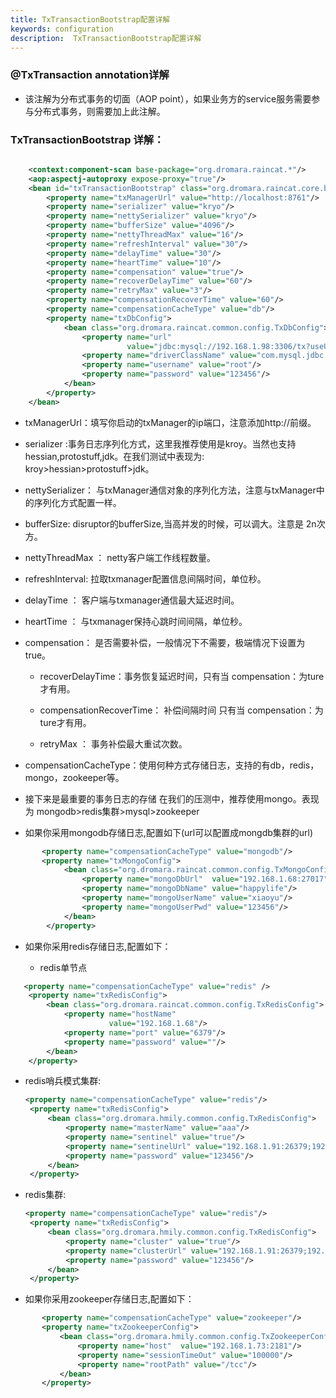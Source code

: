 ```yaml
---
title: TxTransactionBootstrap配置详解
keywords: configuration
description:  TxTransactionBootstrap配置详解
---
```





###  @TxTransaction annotation详解

*   该注解为分布式事务的切面（AOP point），如果业务方的service服务需要参与分布式事务，则需要加上此注解。


###  TxTransactionBootstrap 详解：

```xml

    <context:component-scan base-package="org.dromara.raincat.*"/>
    <aop:aspectj-autoproxy expose-proxy="true"/>
    <bean id="txTransactionBootstrap" class="org.dromara.raincat.core.bootstrap.TxTransactionBootstrap">
        <property name="txManagerUrl" value="http://localhost:8761"/>
        <property name="serializer" value="kryo"/>
        <property name="nettySerializer" value="kryo"/>
        <property name="bufferSize" value="4096"/>
        <property name="nettyThreadMax" value="16"/>
        <property name="refreshInterval" value="30"/>
        <property name="delayTime" value="30"/>
        <property name="heartTime" value="10"/>
        <property name="compensation" value="true"/>
        <property name="recoverDelayTime" value="60"/>
        <property name="retryMax" value="3"/>
        <property name="compensationRecoverTime" value="60"/>
        <property name="compensationCacheType" value="db"/>
        <property name="txDbConfig">
            <bean class="org.dromara.raincat.common.config.TxDbConfig">
                <property name="url"
                          value="jdbc:mysql://192.168.1.98:3306/tx?useUnicode=true&amp;characterEncoding=utf8"/>
                <property name="driverClassName" value="com.mysql.jdbc.Driver"/>
                <property name="username" value="root"/>
                <property name="password" value="123456"/>
            </bean>
        </property>
    </bean>
  ```  

* txManagerUrl：填写你启动的txManager的ip端口，注意添加http://前缀。

* serializer :事务日志序列化方式，这里我推荐使用是kroy。当然也支持hessian,protostuff,jdk。在我们测试中表现为: 
               kroy>hessian>protostuff>jdk。

* nettySerializer： 与txManager通信对象的序列化方法，注意与txManager中的序列化方式配置一样。

* bufferSize: disruptor的bufferSize,当高并发的时候，可以调大。注意是 2n次方。

* nettyThreadMax ： netty客户端工作线程数量。

* refreshInterval: 拉取txmanager配置信息间隔时间，单位秒。

* delayTime ： 客户端与txmanager通信最大延迟时间。

* heartTime ： 与txmanager保持心跳时间间隔，单位秒。

* compensation： 是否需要补偿，一般情况下不需要，极端情况下设置为true。

    * recoverDelayTime：事务恢复延迟时间，只有当 compensation：为ture才有用。

    * compensationRecoverTime： 补偿间隔时间 只有当 compensation：为ture才有用。

    * retryMax ： 事务补偿最大重试次数。


* compensationCacheType：使用何种方式存储日志，支持的有db，redis，mongo，zookeeper等。

* 接下来是最重要的事务日志的存储 在我们的压测中，推荐使用mongo。表现为 mongodb>redis集群>mysql>zookeeper

* 如果你采用mongodb存储日志,配置如下(url可以配置成mongdb集群的url)
```xml
       <property name="compensationCacheType" value="mongodb"/>
       <property name="txMongoConfig">
            <bean class="org.dromara.raincat.common.config.TxMongoConfig">
                <property name="mongoDbUrl"  value="192.168.1.68:27017"/>
                <property name="mongoDbName" value="happylife"/>
                <property name="mongoUserName" value="xiaoyu"/>
                <property name="mongoUserPwd" value="123456"/>
            </bean>
        </property>
 ```    

* 如果你采用redis存储日志,配置如下：

  * redis单节点
    
```xml
   <property name="compensationCacheType" value="redis" />
    <property name="txRedisConfig">
        <bean class="org.dromara.raincat.common.config.TxRedisConfig">
            <property name="hostName"
                      value="192.168.1.68"/>
            <property name="port" value="6379"/>
            <property name="password" value=""/>
        </bean>
    </property>
```

* redis哨兵模式集群:

   ```xml
   <property name="compensationCacheType" value="redis"/>
    <property name="txRedisConfig">
        <bean class="org.dromara.hmily.common.config.TxRedisConfig">
            <property name="masterName" value="aaa"/>
            <property name="sentinel" value="true"/>
            <property name="sentinelUrl" value="192.168.1.91:26379;192.168.1.92:26379;192.168.1.93:26379"/>
            <property name="password" value="123456"/>
        </bean>
    </property>
    ```
* redis集群:

   ```xml
   <property name="compensationCacheType" value="redis"/>
    <property name="txRedisConfig">
        <bean class="org.dromara.hmily.common.config.TxRedisConfig">
            <property name="cluster" value="true"/>
            <property name="clusterUrl" value="192.168.1.91:26379;192.168.1.92:26379;192.168.1.93:26379"/>
            <property name="password" value="123456"/>
        </bean>
    </property>
    ```

* 如果你采用zookeeper存储日志,配置如下：

 ```xml
        <property name="compensationCacheType" value="zookeeper"/>
        <property name="txZookeeperConfig">
            <bean class="org.dromara.hmily.common.config.TxZookeeperConfig">
                <property name="host"  value="192.168.1.73:2181"/>
                <property name="sessionTimeOut" value="100000"/>
                <property name="rootPath" value="/tcc"/>
            </bean>
        </property>
``` 
